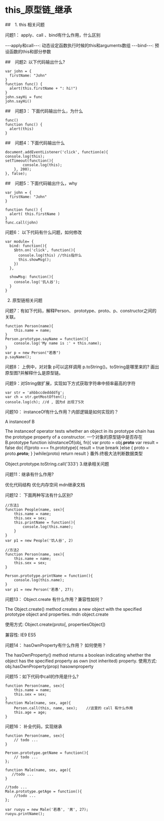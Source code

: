 # this_原型链_继承

##　1. this 相关问题

问题1： apply、call 、bind有什么作用，什么区别

---apply和call---: 动态设定函数执行时候的this和arguments数组 ---bind---: 预设函数的this和部分参数

##　问题2: 以下代码输出什么?

	var john = { 
	  firstName: "John" 
	}
	function func() { 
	  alert(this.firstName + ": hi!")
	}
	john.sayHi = func
	john.sayHi()
##　问题3： 下面代码输出什么，为什么

	func() 
	function func() { 
	  alert(this)
	}
##　问题4：下面代码输出什么

	document.addEventListener('click', function(e){
    console.log(this);
    setTimeout(function(){
	        console.log(this);
	    }, 200);
	}, false);
	
##　问题5：下面代码输出什么，why

	var john = { 
	  firstName: "John" 
	}

	function func() { 
	  alert( this.firstName )
	}
	func.call(john)
	
问题6： 以下代码有什么问题，如何修改

	
	var module= {
	  bind: function(){
	    $btn.on('click', function(){
	      console.log(this) //this指什么
	      this.showMsg();
	    })
	  },
	  
	  showMsg: function(){
	    console.log('饥人谷');
	  }
	}
	
2. 原型链相关问题

问题7：有如下代码，解释Person、 prototype、proto、p、constructor之间的关联。

	function Person(name){
	    this.name = name;
	}
	Person.prototype.sayName = function(){
	    console.log('My name is :' + this.name);
	}
	var p = new Person("若愚")
	p.sayName();
问题8： 上例中，对对象 p可以这样调用 p.toString()。toString是哪里来的? 画出原型图?并解释什么是原型链。

问题9：对String做扩展，实现如下方式获取字符串中频率最高的字符

	var str = 'ahbbccdeddddfg';
	var ch = str.getMostOften();
	console.log(ch); //d , 因为d 出现了5次
问题10： instanceOf有什么作用？内部逻辑是如何实现的？

A instanceof B

The instanceof operator tests whether an object in its prototype chain has the prototype property of a constructor. 一个对象的原型链中是否存在 B.prototype
	function isInstanceOf(obj, fn){
	    var proto = obj.__proto__
	    var result = false
	    do{
	        if(proto === fn.prototype){
	            result = true
	            breark
	        }else {
	            proto = proto.__proto__;
	        }
	    }while(proto)
	    return result
	}
番外:终极大法判断数据类型

Object.prototype.toString.call('333')
3.继承相关问题

问题11：继承有什么作用?

优化代码结构
优化内存空间
mdn继承文档

问题12： 下面两种写法有什么区别?

	//方法1
	function People(name, sex){
	    this.name = name;
	    this.sex = sex;
	    this.printName = function(){
	        console.log(this.name);
	    }
	}
	var p1 = new People('饥人谷', 2)

	//方法2
	function Person(name, sex){
	    this.name = name;
	    this.sex = sex;
	}

	Person.prototype.printName = function(){
	    console.log(this.name);
	}
	var p1 = new Person('若愚', 27);
问题13： Object.create 有什么作用？兼容性如何？

The Object.create() method creates a new object with the specified prototype object and properties.
mdn object.create

使用方式: Object.create(proto[, propertiesObject])

兼容性: IE9 ES5

问题14： hasOwnProperty有什么作用？ 如何使用？

The hasOwnProperty() method returns a boolean indicating whether the object has the specified property as own (not inherited) property.
使用方式: obj.hasOwnProperty(prop) hasownproperty

问题15：如下代码中call的作用是什么?

	function Person(name, sex){
	    this.name = name;
	    this.sex = sex;
	}
	function Male(name, sex, age){
	    Person.call(this, name, sex);    //这里的 call 有什么作用
	    this.age = age;
	}
问题16： 补全代码，实现继承

	function Person(name, sex){
	    // todo ...
	}

	Person.prototype.getName = function(){
	    // todo ...
	};    

	function Male(name, sex, age){
	   //todo ...
	}

	//todo ...
	Male.prototype.getAge = function(){
	    //todo ...
	};

	var ruoyu = new Male('若愚', '男', 27);
	ruoyu.printName();